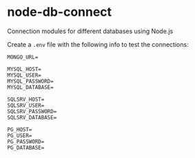 # node-db-connect

Connection modules for different databases using Node.js

Create a `.env` file with the following info to test the connections:

```text
MONGO_URL=

MYSQL_HOST=
MYSQL_USER=
MYSQL_PASSWORD=
MYSQL_DATABASE=

SQLSRV_HOST=
SQLSRV_USER=
SQLSRV_PASSWORD=
SQLSRV_DATABASE=

PG_HOST=
PG_USER=
PG_PASSWORD=
PG_DATABASE=
```
